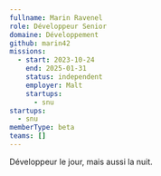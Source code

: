 ```yaml
---
fullname: Marin Ravenel
role: Développeur Senior
domaine: Développement
github: marin42
missions:
  - start: 2023-10-24
    end: 2025-01-31
    status: independent
    employer: Malt
    startups:
      - snu
startups:
  - snu
memberType: beta
teams: []
---
```

Développeur le jour, mais aussi la nuit.